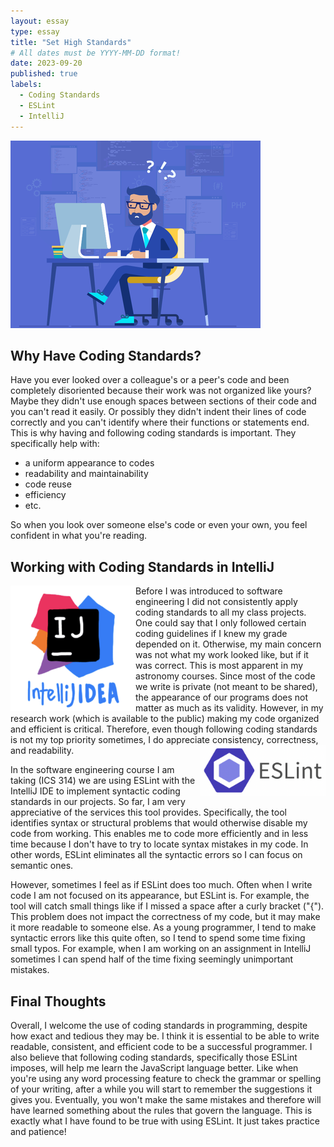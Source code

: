 ```yaml
---
layout: essay
type: essay
title: "Set High Standards"
# All dates must be YYYY-MM-DD format!
date: 2023-09-20
published: true
labels:
  - Coding Standards
  - ESLint
  - IntelliJ
---
```


<img width="400px" class="rounded float-start pe-4" src="../img/coding.png">

## Why Have Coding Standards?

Have you ever looked over a colleague's or a peer's code and been completely disoriented because their work was not organized like yours? Maybe they didn't use enough spaces between sections of their code and you can't read it easily. Or possibly they didn't indent their lines of code correctly and you can't identify where their functions or statements end. This is why having and following coding standards is important. They specifically help with:

- a uniform appearance to codes
- readability and maintainability
- code reuse
- efficiency
- etc.

So when you look over someone else's code or even your own, you feel confident in what you're reading.

## Working with Coding Standards in IntelliJ
<img width="200px" class="text-center p-4" align="left" src="../img/Screen Shot 2023-09-18 at 7.07.43 PM.png">
Before I was introduced to software engineering I did not consistently apply coding standards to all my class projects. One could say that I only followed certain coding guidelines if I knew my grade depended on it. Otherwise, my main concern was not what my work looked like, but if it was correct. This is most apparent in my astronomy courses. Since most of the code we write is private (not meant to be shared), the appearance of our programs does not matter as much as its validity. However, in my research work (which is available to the public) making my code organized and efficient is critical. Therefore, even though following coding standards is not my top priority sometimes, I do appreciate consistency, correctness, and readability.

<img width="200px" class="text-center p-4" align="right" src="../img/Screen Shot 2023-09-19 at 3.15.47 PM.png">

In the software engineering course I am taking (ICS 314) we are using ESLint with the IntelliJ IDE to implement syntactic coding standards in our projects. So far, I am very appreciative of the services this tool provides. Specifically, the tool identifies syntax or structural problems that would otherwise disable my code from working. This enables me to code more efficiently and in less time because I don't have to try to locate syntax mistakes in my code. In other words, ESLint eliminates all the syntactic errors so I can focus on semantic ones.

However, sometimes I feel as if ESLint does too much.  Often when I write code I am not focused on its appearance, but ESLint is. For example, the tool will catch small things like if I missed a space after a curly bracket ("{"). This problem does not impact the correctness of my code, but it may make it more readable to someone else. As a young programmer, I tend to make syntactic errors like this quite often, so I tend to spend some time fixing small typos. For example, when I am working on an assignment in IntelliJ sometimes I can spend half of the time fixing seemingly unimportant mistakes.

## Final Thoughts
Overall, I welcome the use of coding standards in programming, despite how exact and tedious they may be. I think it is essential to be able to write readable, consistent, and efficient code to be a successful programmer. I also believe that following coding standards, specifically those ESLint imposes, will help me learn the JavaScript language better. Like when you're using any word processing feature to check the grammar or spelling of your writing, after a while you will start to remember the suggestions it gives you. Eventually, you won't make the same mistakes and therefore will have learned something about the rules that govern the language. This is exactly what I have found to be true with using ESLint. It just takes practice and patience!

